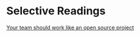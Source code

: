 # Selective Readings

[Your team should work like an open source project](http://2ndscale.com/rtomayko/2012/adopt-an-open-source-process-constraints)
